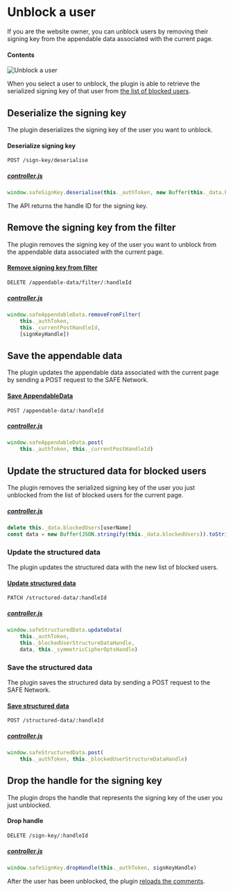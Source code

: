 # Unblock a user

If you are the website owner, you can unblock users by removing their signing key from the appendable data associated with the current page.

#### Contents

<!-- toc -->

![Unblock a user](img/unblock-a-user.png)

When you select a user to unblock, the plugin is able to retrieve the serialized signing key of that user from [the list of blocked users](fetch-public-names.md#fetch-the-list-of-blocked-users).

## Deserialize the signing key

The plugin deserializes the signing key of the user you want to unblock.

#### Deserialize signing key

```
POST /sign-key/deserialise
```

##### [controller.js](https://github.com/maidsafe/safe_examples/blob/19cb638c3f02a4b9b9492e44f1527f6010c8e9ba/permanent_comments_plugin/comments/src/controller.js#L271)

```js
window.safeSignKey.deserialise(this._authToken, new Buffer(this._data.blockedUsers[userName], 'base64'))
```

The API returns the handle ID for the signing key.

## Remove the signing key from the filter

The plugin removes the signing key of the user you want to unblock from the appendable data associated with the current page.

#### [Remove signing key from filter](https://github.com/maidsafe/rfcs/blob/master/text/0042-launcher-api-v0.6/api/appendable_data.md#delete-sign-keys-from-filter)

```
DELETE /appendable-data/filter/:handleId
```

##### [controller.js](https://github.com/maidsafe/safe_examples/blob/19cb638c3f02a4b9b9492e44f1527f6010c8e9ba/permanent_comments_plugin/comments/src/controller.js#L273-L276)

```js
window.safeAppendableData.removeFromFilter(
    this._authToken,
    this._currentPostHandleId,
    [signKeyHandle])
```

## Save the appendable data

The plugin updates the appendable data associated with the current page by sending a POST request to the SAFE Network.

#### [Save AppendableData](https://github.com/maidsafe/rfcs/blob/master/text/0042-launcher-api-v0.6/api/appendable_data.md#save-appendabledata)

```
POST /appendable-data/:handleId
```

##### [controller.js](https://github.com/maidsafe/safe_examples/blob/19cb638c3f02a4b9b9492e44f1527f6010c8e9ba/permanent_comments_plugin/comments/src/controller.js#L277-L278)

```js
window.safeAppendableData.post(
    this._authToken, this._currentPostHandleId)
```

## Update the structured data for blocked users

The plugin removes the serialized signing key of the user you just unblocked from the list of blocked users for the current page.

##### [controller.js](https://github.com/maidsafe/safe_examples/blob/19cb638c3f02a4b9b9492e44f1527f6010c8e9ba/permanent_comments_plugin/comments/src/controller.js#L280-L281)

```js
delete this._data.blockedUsers[userName]
const data = new Buffer(JSON.stringify(this._data.blockedUsers)).toString('base64')
```

### Update the structured data

The plugin updates the structured data with the new list of blocked users.

#### [Update structured data](https://api.safedev.org/low-level-api/structured-data/update-structured-data.html)

```
PATCH /structured-data/:handleId
```

##### [controller.js](https://github.com/maidsafe/safe_examples/blob/19cb638c3f02a4b9b9492e44f1527f6010c8e9ba/permanent_comments_plugin/comments/src/controller.js#L282-L285)

```js
window.safeStructuredData.updateData(
    this._authToken,
    this._blockedUserStructureDataHandle,
    data, this._symmetricCipherOptsHandle)
```

### Save the structured data

The plugin saves the structured data by sending a POST request to the SAFE Network.

#### [Save structured data](https://api.safedev.org/low-level-api/structured-data/save-structured-data.html#post-endpoint)

```
POST /structured-data/:handleId
```

##### [controller.js](https://github.com/maidsafe/safe_examples/blob/19cb638c3f02a4b9b9492e44f1527f6010c8e9ba/permanent_comments_plugin/comments/src/controller.js#L286-L287)

```js
window.safeStructuredData.post(
    this._authToken, this._blockedUserStructureDataHandle)
```

## Drop the handle for the signing key

The plugin drops the handle that represents the signing key of the user you just unblocked.

#### Drop handle

```
DELETE /sign-key/:handleId
```

##### [controller.js](https://github.com/maidsafe/safe_examples/blob/19cb638c3f02a4b9b9492e44f1527f6010c8e9ba/permanent_comments_plugin/comments/src/controller.js#L295)

```js
window.safeSignKey.dropHandle(this._authToken, signKeyHandle)
```

After the user has been unblocked, the plugin [reloads the comments](fetch-comments.md).
